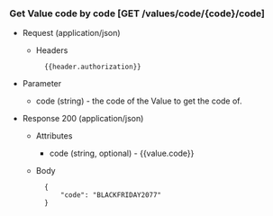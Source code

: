 ### Get Value code by code [GET /values/code/{code}/code]

+ Request (application/json)
    + Headers
    
            {{header.authorization}}

+ Parameter
    + code (string) - the code of the Value to get the code of.

+ Response 200 (application/json)
    + Attributes
        + code (string, optional) - {{value.code}}

    + Body

            {
                "code": "BLACKFRIDAY2077"
            }
